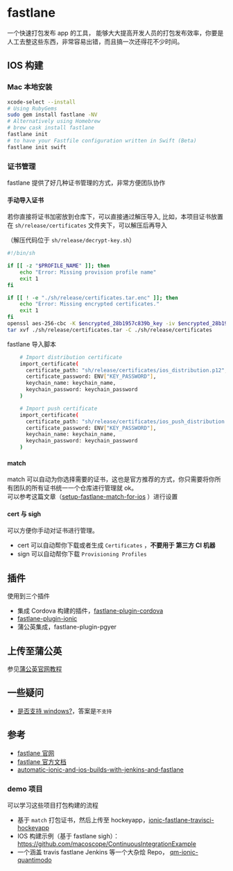 # fastlane

一个快速打包发布 app 的工具， 能够大大提高开发人员的打包发布效率，你要是人工去整这些东西，非常容易出错，而且搞一次还得花不少时间。

## IOS 构建

### Mac 本地安装

```bash
xcode-select --install
# Using RubyGems
sudo gem install fastlane -NV
# Alternatively using Homebrew
# brew cask install fastlane
fastlane init
# to have your Fastfile configuration written in Swift (Beta)
fastlane init swift
```

### 证书管理

fastlane 提供了好几种证书管理的方式，非常方便团队协作

#### 手动导入证书

若你直接将证书加密放到仓库下，可以直接通过解压导入, 比如，本项目证书放置在 `sh/release/certificates` 文件夹下，可以解压后再导入  

（解压代码位于 `sh/release/decrypt-key.sh`）

```bash
#!/bin/sh

if [[ -z "$PROFILE_NAME" ]]; then
    echo "Error: Missing provision profile name"
    exit 1
fi

if [[ ! -e "./sh/release/certificates.tar.enc" ]]; then
    echo "Error: Missing encrypted certificates."
    exit 1
fi
openssl aes-256-cbc -K $encrypted_28b1957c839b_key -iv $encrypted_28b1957c839b_iv -in ./sh/release/certificates.tar.enc -out ./sh/release/certificates.tar -d
tar xvf ./sh/release/certificates.tar -C ./sh/release/certificates

```

fastlane 导入脚本

```bash
    # Import distribution certificate
    import_certificate(
      certificate_path: "sh/release/certificates/ios_distribution.p12",
      certificate_password: ENV["KEY_PASSWORD"],
      keychain_name: keychain_name,
      keychain_password: keychain_password
    )

    # Import push certificate
    import_certificate(
      certificate_path: "sh/release/certificates/ios_push_distribution.p12",
      certificate_password: ENV["KEY_PASSWORD"],
      keychain_name: keychain_name,
      keychain_password: keychain_password
    )
```

#### match

match 可以自动为你选择需要的证书，这也是官方推荐的方式，你只需要将你所有团队的所有证书统一一个仓库进行管理就 ok。  
可以参考这篇文章（[setup-fastlane-match-for-ios](https://medium.com/@danielvivek2006/setup-fastlane-match-for-ios-6260758a9a4e)
）进行设置

#### cert 与 sigh

可以方便你手动对证书进行管理。

- cert 可以自动帮你下载或者生成 `Certificates` ，**不要用于 第三方 CI 机器**
- sign 可以自动帮你下载 `Provisioning Profiles`

## 插件

使用到三个插件

- 集成 Cordova 构建的插件，[fastlane-plugin-cordova](https://github.com/bamlab/fastlane-plugin-cordova)
- [fastlane-plugin-ionic](https://github.com/janpio/ionic-fastlane)
- 蒲公英集成，fastlane-plugin-pgyer

## 上传至蒲公英

参见[蒲公英官网教程](https://www.pgyer.com/doc/view/fastlane)

## 一些疑问

- [是否支持 windows?](https://github.com/fastlane/fastlane/issues/3594)，答案是`不支持`

## 参考

- [fastlane 官网](https://fastlane.tools/)
- [fastlane 官方文档](https://docs.fastlane.tools/)
- [automatic-ionic-and-ios-builds-with-jenkins-and-fastlane](https://www.3pillarglobal.com/insights/automatic-ionic-and-ios-builds-with-jenkins-and-f)

### demo 项目

可以学习这些项目打包构建的流程

- 基于 `match` 打包证书，然后上传至 hockeyapp，[ionic-fastlane-travisci-hockeyapp](https://github.com/tim-hoffmann/ionic-fastlane-travisci-hockeyapp)
- IOS 构建示例（基于 fastlane sigh）： https://github.com/macoscope/ContinuousIntegrationExample
- 一个涵盖 travis fastlane Jenkins 等一个大杂烩 Repo， [qm-ionic-quantimodo](https://github.com/mikepsinn/qm-ionic-quantimodo/blob/master/fastlane/Fastfile)